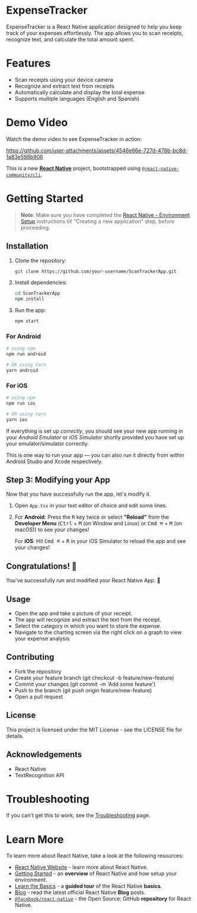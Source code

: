 # ExpenseTracker

ExpenseTracker is a React Native application designed to help you keep track of your expenses effortlessly. The app allows you to scan receipts, recognize text, and calculate the total amount spent.

# Features

- Scan receipts using your device camera
- Recognize and extract text from receipts
- Automatically calculate and display the total expense
- Supports multiple languages (English and Spanish)

# Demo Video

Watch the demo video to see ExpenseTracker in action:

https://github.com/user-attachments/assets/4546e66e-727d-478b-bc8d-1a83e598b906

This is a new [**React Native**](https://reactnative.dev) project, bootstrapped using [`@react-native-community/cli`](https://github.com/react-native-community/cli).

# Getting Started

>**Note**: Make sure you have completed the [React Native - Environment Setup](https://reactnative.dev/docs/environment-setup) instructions till "Creating a new application" step, before proceeding.

## Installation

1. Clone the repository:
    ```sh
    git clone https://github.com/your-username/ScanTrackerApp.git
    ```
2. Install dependencies:
    ```sh
    cd ScanTrackerApp
    npm install
    ```
3. Run the app:
    ```sh
    npm start
    ```

### For Android

```bash
# using npm
npm run android

# OR using Yarn
yarn android
```

### For iOS

```bash
# using npm
npm run ios

# OR using Yarn
yarn ios
```

If everything is set up _correctly_, you should see your new app running in your _Android Emulator_ or _iOS Simulator_ shortly provided you have set up your emulator/simulator correctly.

This is one way to run your app — you can also run it directly from within Android Studio and Xcode respectively.

## Step 3: Modifying your App

Now that you have successfully run the app, let's modify it.

1. Open `App.tsx` in your text editor of choice and edit some lines.
2. For **Android**: Press the <kbd>R</kbd> key twice or select **"Reload"** from the **Developer Menu** (<kbd>Ctrl</kbd> + <kbd>M</kbd> (on Window and Linux) or <kbd>Cmd ⌘</kbd> + <kbd>M</kbd> (on macOS)) to see your changes!

   For **iOS**: Hit <kbd>Cmd ⌘</kbd> + <kbd>R</kbd> in your iOS Simulator to reload the app and see your changes!

## Congratulations! :tada:

You've successfully run and modified your React Native App. :partying_face:

## Usage

- Open the app and take a picture of your receipt.
- The app will recognize and extract the text from the receipt.
- Select the category in which you want to store the expense.
- Navigate to the charting screen via the right click on a graph to view your expense analysis.

## Contributing

- Fork the repository
- Create your feature branch (git checkout -b feature/new-feature)
- Commit your changes (git commit -m 'Add some feature')
- Push to the branch (git push origin feature/new-feature)
- Open a pull request

## License

This project is licensed under the MIT License - see the LICENSE file for details.

## Acknowledgements
- React Native
- TextRecognition API

# Troubleshooting

If you can't get this to work, see the [Troubleshooting](https://reactnative.dev/docs/troubleshooting) page.

# Learn More

To learn more about React Native, take a look at the following resources:

- [React Native Website](https://reactnative.dev) - learn more about React Native.
- [Getting Started](https://reactnative.dev/docs/environment-setup) - an **overview** of React Native and how setup your environment.
- [Learn the Basics](https://reactnative.dev/docs/getting-started) - a **guided tour** of the React Native **basics**.
- [Blog](https://reactnative.dev/blog) - read the latest official React Native **Blog** posts.
- [`@facebook/react-native`](https://github.com/facebook/react-native) - the Open Source; GitHub **repository** for React Native.
